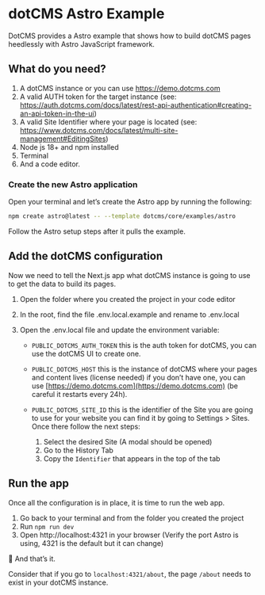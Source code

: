# dotCMS Astro Example

DotCMS provides a Astro example that shows how to build dotCMS pages heedlessly with Astro JavaScript framework.

## What do you need?

1. A dotCMS instance or you can use https://demo.dotcms.com
2. A valid AUTH token for the target instance (see: https://auth.dotcms.com/docs/latest/rest-api-authentication#creating-an-api-token-in-the-ui)
3. A valid Site Identifier where your page is located (see: https://www.dotcms.com/docs/latest/multi-site-management#EditingSites)
4. Node js 18+ and npm installed
5. Terminal
6. And a code editor.

### Create the new Astro application

Open your terminal and let’s create the Astro app by running the following:

```bash
npm create astro@latest -- --template dotcms/core/examples/astro
```

Follow the Astro setup steps after it pulls the example.

## Add the dotCMS configuration

Now we need to tell the Next.js app what dotCMS instance is going to use to get the data to build its pages.

1. Open the folder where you created the project in your code editor
2. In the root, find the file .env.local.example and rename to .env.local
3. Open the .env.local file and update the environment variable:

   - `PUBLIC_DOTCMS_AUTH_TOKEN` this is the auth token for dotCMS, you can use the dotCMS UI to create one.
   - `PUBLIC_DOTCMS_HOST` this is the instance of dotCMS where your pages and content lives (license needed) if you don’t have one, you can use [https://demo.dotcms.com](https://demo.dotcms.com) (be careful it restarts every 24h).
   - `PUBLIC_DOTCMS_SITE_ID` this is the identifier of the Site you are going to use for your website you can find it by going to Settings > Sites. Once there follow the next steps:

     1. Select the desired Site (A modal should be opened)
     2. Go to the History Tab
     3. Copy the `Identifier` that appears in the top of the tab

## Run the app

Once all the configuration is in place, it is time to run the web app.

1. Go back to your terminal and from the folder you created the project
2. Run `npm run dev`
3. Open http://localhost:4321 in your browser (Verify the port Astro is using, 4321 is the default but it can change)

🎉 And that’s it.

Consider that if you go to `localhost:4321/about`, the page `/about` needs to exist in your dotCMS instance.

